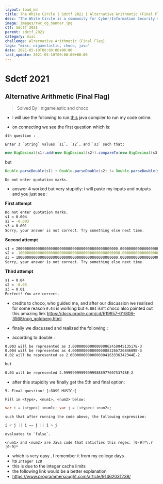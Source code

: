 ```yaml
---
layout: load_md
title: The White Circle | Sdctf 2021 | Alternative Arithmetic (Final Flag) Writeup
desc: "The White Circle is a community for Cyber/Information Security students, enthusiasts and professionals. You can discuss anything related to Security, share your knowledge with others, get help when you need it and proceed further in your journey with amazing people from all over the world."
image: images/twc_og_banner.jpg
ctf: Sdctf 2021
parent: sdctf_2021
category: misc
challenge: Alternative Arithmetic (Final Flag)
tags: "misc, nigamelastic, choco, java"
date: 2021-05-10T00:00:00+00:00
last_update: 2021-05-10T00:00:00+00:00
---
```


<h1 class="heading card-title white-text">Sdctf 2021</h1>

## Alternative Arithmetic (Final Flag)
> Solved By : nigamelastic and choco

* I will use the following to run [this](https://www.onlinegdb.com/online_java_compiler) java compiler to run my code online.

* on connecting we see the first question which is:

```
4th question :

Enter 3 `String` values `s1`, `s2`, and `s3` such that:
```
```java
new BigDecimal(s1).add(new BigDecimal(s2)).compareTo(new BigDecimal(s3)) == 0
```
but
```java
Double.parseDouble(s1) + Double.parseDouble(s2) != Double.parseDouble(s3)
```
```
Do not enter quotation marks.
```

* answer 4 worked but very stupidly: i will paste my inputs and outputs and you just see :

**First attempt**
```bash
Do not enter quotation marks.
s1 = 0.004
s2 = -0.003
s3 = 0.001
Sorry, your answer is not correct. Try something else next time.
```
**Second attempt**
```bash
s1 = 20000000000000000000000000000000000000000000000.0000000000000000000000000000000000000000004
s2 = -10000000000000000000000000000000000000000000000.0000000000000000000000000000000000000000003
s3 = 10000000000000000000000000000000000000000000000.0000000000000000000000000000000000000000001
Sorry, your answer is not correct. Try something else next time.
```

**Third attempt**
```bash
s1 = 0.04
s2 = -0.03
s3 = 0.01
Perfect! You are correct.
```

* credits to choco, who guided me, and after our discussion we realised for some reason `0.04` is working but `0.004` isn’t
choco also pointed out this amazing link https://docs.oracle.com/cd/E19957-01/806-3568/ncg_goldberg.html

* finally we discussed and realized the following :

* according to double :
```bash
0.003 will be represented as 3.00000000000000006245004513517E-3
0.004 will be represented as 4.00000000000000008326672684689E-3
0.02 will be represented as 2.00000000000000004163336342344E-2

but 

0.03 will be represented 2.99999999999999988897769753748E-2 
```

* after this stupidity we finally get the 5th and final option:

```
5. Final question! [🎶BOSS MUSIC🎶]

Fill in <type>, <num1>, <num2> below:
```
```java
var i = (<type>) <num1>; var j = (<type>) <num2>;
```
```
such that after running the code above, the following expression:
```
```java
i < j || i == j || i > j
```
```
evaluates to `false`.

<num1> and <num2> are Java code that satisfies this regex: [0-9]*\.?[0-9]*
```

* which is very easy , I remember it from my college days
* its `Integer 128`
* this is due to the integer cache limits
* the following link would be a better explanation
* https://www.programmersought.com/article/91462031238/


